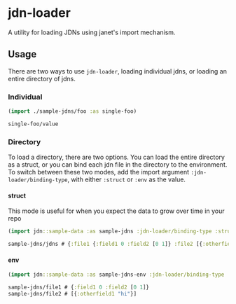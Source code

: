 # jdn-loader
A utility for loading JDNs using janet's import mechanism.

## Usage
There are two ways to use `jdn-loader`, loading individual jdns, or loading an entire directory of jdns.

### Individual

``` clojure
(import ./sample-jdns/foo :as single-foo)

single-foo/value
```

### Directory
To load a directory, there are two options. You can load the entire directory as a struct, or you can bind each jdn file in the directory to the environment.
To switch between these two modes, add the import argument `:jdn-loader/binding-type`, with either `:struct` or `:env` as the value.

#### struct
This mode is useful for when you expect the data to grow over time in your repo
``` clojure
(import jdn::sample-data :as sample-jdns :jdn-loader/binding-type :struct)

sample-jdns/jdns # {:file1 {:field1 0 :field2 [0 1]} :file2 [{:otherfield1 "hi"}]}
```

#### env
``` clojure
(import jdn::sample-data :as sample-jdns-env :jdn-loader/binding-type :env)

sample-jdns/file1 # {:field1 0 :field2 [0 1]}
sample-jdns/file2 # [{:otherfield1 "hi"}]
```

